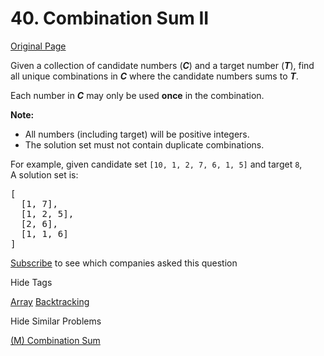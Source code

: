 # 40. Combination Sum II

[Original Page](https://leetcode.com/problems/combination-sum-ii/)

Given a collection of candidate numbers (**_C_**) and a target number (**_T_**), find all unique combinations in **_C_** where the candidate numbers sums to **_T_**.

Each number in **_C_** may only be used **once** in the combination.

**Note:**  

*   All numbers (including target) will be positive integers.
*   The solution set must not contain duplicate combinations.

For example, given candidate set `[10, 1, 2, 7, 6, 1, 5]` and target `8`,  
A solution set is:  

<pre>[
  [1, 7],
  [1, 2, 5],
  [2, 6],
  [1, 1, 6]
]
</pre>

<div>

[Subscribe](/subscribe/) to see which companies asked this question

</div>

<div>

<div id="tags" class="btn btn-xs btn-warning">Hide Tags</div>

<span class="hidebutton" style="display: inline;">[Array](/tag/array/) [Backtracking](/tag/backtracking/)</span></div>

<div>

<div id="similar" class="btn btn-xs btn-warning">Hide Similar Problems</div>

<span class="hidebutton" style="display: inline;">[(M) Combination Sum](/problems/combination-sum/)</span></div>